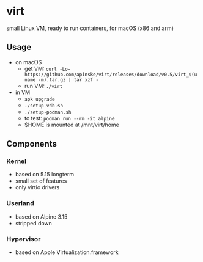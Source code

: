 # virt
small Linux VM, ready to run containers, for macOS (x86 and arm)

## Usage
* on macOS
  * get VM: `curl -Lo- https://github.com/apinske/virt/releases/download/v0.5/virt_$(uname -m).tar.gz | tar xzf -`
  * run VM: `./virt`
* in VM
  * `apk upgrade`
  * `./setup-vdb.sh`
  * `./setup-podman.sh`
  * to test: `podman run --rm -it alpine`
  * $HOME is mounted at /mnt/virt/home

## Components
### Kernel
* based on 5.15 longterm
* small set of features
* only virtio drivers

### Userland
* based on Alpine 3.15
* stripped down

### Hypervisor
* based on Apple Virtualization.framework
